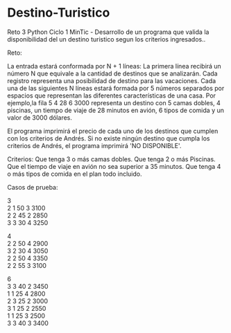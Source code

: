 # Destino-Turistico
Reto 3 Python Ciclo 1 MinTic - Desarrollo de un programa que valida la disponibilidad del un destino turistico segun los criterios ingresados..

Reto:

La entrada estará conformada por N + 1 líneas:
La primera línea recibirá un número N que equivale a la cantidad de destinos que se analizarán. 
Cada registro representa una posibilidad de destino para las vacaciones.
Cada una de las siguientes N líneas estará formada por 5 números separados por espacios 
que representan las diferentes características de una casa. 
Por ejemplo,la fila 5 4 28 6 3000 representa un destino con 5 camas dobles, 4 piscinas, 
un tiempo de viaje de 28 minutos en avión, 6 tipos de comida y un valor de 3000 dólares.

El programa imprimirá el precio de cada uno de los destinos que cumplen con los 
criterios de Andrés.
Si no existe ningún destino que cumpla los criterios de Andrés, el programa 
imprimirá 'NO DISPONIBLE'.

Criterios:
Que tenga 3 o más camas dobles.
Que tenga 2 o más Piscinas.
Que el tiempo de viaje en avión no sea superior a 35 minutos.
Que tenga 4 o más tipos de comida en el plan todo incluido.

Casos de prueba:

3
<br>
2 1 50 3 3100
<br>
2 2 45 2 2850
<br>
3 3 30 4 3250
<br>


4
<br>
2 2 50 4 2900
<br>
3 2 30 4 3050
<br>
2 2 50 4 3350
<br>
2 2 55 3 3100
<br>


6
<br>
3 3 40 2 3450
<br>
1 1 25 4 2800
<br>
2 3 25 2 3000
<br>
3 1 25 2 2550
<br>
1 1 25 3 2500
<br>
3 3 40 3 3400

